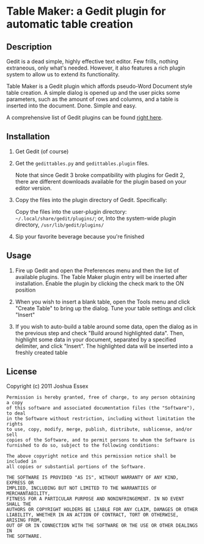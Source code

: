 # Table Maker: a Gedit plugin for automatic table creation

## Description

Gedit is a dead simple, highly effective text editor. Few frills, nothing 
extraneous, only what's needed. However, it also features a rich plugin system
to allow us to extend its functionality.

Table Maker is a Gedit plugin which affords pseudo-Word Document style table 
creation. A simple dialog is opened up and the user picks some parameters, such 
as the amount of rows and columns, and a table is inserted into the document. 
Done. Simple and easy.

A comprehensive list of Gedit plugins can be found <a href="http://live.gnome.org/Gedit/Plugins">right here</a>.

## Installation

1. Get Gedit (of course)

2. Get the `gedittables.py` and `gedittables.plugin` files. 

    Note that since Gedit 3 broke compatibility with plugins for Gedit 2, there 
    are different downloads available for the plugin based on your editor 
    version.

3. Copy the files into the plugin directory of Gedit. Specifically:
    
    Copy the files into the user-plugin directory: `~/.local/share/gedit/plugins/`; or, 
    Into the system-wide plugin directory, `/usr/lib/gedit/plugins/`
    
4. Sip your favorite beverage because you're finished

## Usage

1. Fire up Gedit and open the Preferences menu and then the list of available 
plugins. The Table Maker plugin entry will be inserted after installation. Enable 
the plugin by clicking the check mark to the ON position

2. When you wish to insert a blank table, open the Tools menu and click "Create 
Table" to bring up the dialog. Tune your table settings and click "Insert"

3. If you wish to auto-build a table around some data, open the dialog as in 
the previous step and check "Build around highlighted data". Then, highlight some 
data in your document, separated by a specified delimiter, and click "Insert". 
The highlighted data will be inserted into a freshly created table
                   
## License

Copyright (c) 2011 Joshua Essex

    Permission is hereby granted, free of charge, to any person obtaining a copy
    of this software and associated documentation files (the "Software"), to deal
    in the Software without restriction, including without limitation the rights
    to use, copy, modify, merge, publish, distribute, sublicense, and/or sell
    copies of the Software, and to permit persons to whom the Software is
    furnished to do so, subject to the following conditions:

    The above copyright notice and this permission notice shall be included in
    all copies or substantial portions of the Software.

    THE SOFTWARE IS PROVIDED "AS IS", WITHOUT WARRANTY OF ANY KIND, EXPRESS OR
    IMPLIED, INCLUDING BUT NOT LIMITED TO THE WARRANTIES OF MERCHANTABILITY,
    FITNESS FOR A PARTICULAR PURPOSE AND NONINFRINGEMENT. IN NO EVENT SHALL THE
    AUTHORS OR COPYRIGHT HOLDERS BE LIABLE FOR ANY CLAIM, DAMAGES OR OTHER
    LIABILITY, WHETHER IN AN ACTION OF CONTRACT, TORT OR OTHERWISE, ARISING FROM,
    OUT OF OR IN CONNECTION WITH THE SOFTWARE OR THE USE OR OTHER DEALINGS IN
    THE SOFTWARE.

